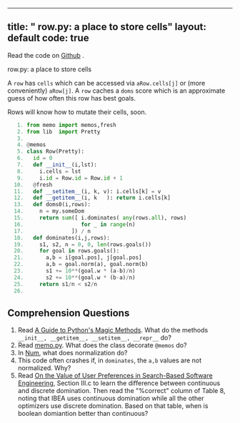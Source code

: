 

---
title: " row.py: a place to store cells"
layout: default
code: true
---

Read the code on [Github](https://github.com/se4ai/code/tree/master/row.py) <font color=orange><i class="fab fa-github-3x"></i></font>.

 row.py: a place to store cells

A `row` has `cells` which can be
accessed via `aRow.cells[j]` or
(more conveniently) `aRow[j]`.
A `row` caches a `doms` score
which is an approximate
guess of how often this row has
best goals.

Rows will know how to mutate their cells, soon.

````python
   1. from memo import memos,fresh
   2. from lib  import Pretty
   3. 
   4. @memos
   5. class Row(Pretty):
   6.   id = 0
   7.   def __init__(i,lst):
   8.     i.cells = lst
   9.     i.id = Row.id = Row.id + 1
  10.   @fresh
  11.   def __setitem__(i, k, v): i.cells[k] = v
  12.   def __getitem__(i, k   ): return i.cells[k]
  13.   def doms0(i,rows):
  14.     n = my.someDom
  15.     return sum([ i.dominates( any(rows.all), rows)
  16.                  for _ in range(n) 
  17.               ]) / n
  18.   def dominates(i,j,rows):   
  19.     s1, s2, n = 0, 0, len(rows.goals()) 
  20.     for goal in rows.goals():
  21.       a,b = i[goal.pos], j[goal.pos]
  22.       a,b = goal.norm(a), goal.norm(b)
  23.       s1 += 10**(goal.w * (a-b)/n)
  24.       s2 += 10**(goal.w * (b-a)/n)
  25.     return s1/n < s2/n
  26. 
````

## Comprehension Questions

1. Read [A Guide to Python's Magic Methods](https://rszalski.github.io/magicmethods/).  What do the methods `__init__, __getitem__, __setitem__, __repr__` do?
2. Read [memo.py](memo.md). What does the class decorate `@memos` do?
3. In [Num](col.md#num), what does normalization do?
4. This code often crashes if, in `dominates`, the `a,b` values are not normalized.
   Why?
5. Read [On the Value of User Preferences in Search-Based Software
   Engineering](http://bit.ly/2LfLaFP), Section III.c to learn the
   difference between continuous and discrete domination. Then read
   the "%correct" column of Table 8, noting that IBEA uses continuous
   domination while all the other optimizers use discrete domination.
   Based on that table, when is boolean domiantion better than continuous?

````python
````

